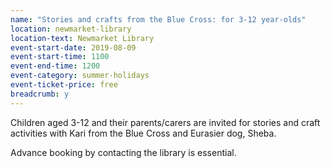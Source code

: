 ```yaml
---
name: "Stories and crafts from the Blue Cross: for 3-12 year-olds"
location: newmarket-library
location-text: Newmarket Library
event-start-date: 2019-08-09
event-start-time: 1100
event-end-time: 1200
event-category: summer-holidays
event-ticket-price: free
breadcrumb: y
---
```


Children aged 3-12 and their parents/carers are invited for stories and craft activities with Kari from the Blue Cross and Eurasier dog, Sheba.

Advance booking by contacting the library is essential.
